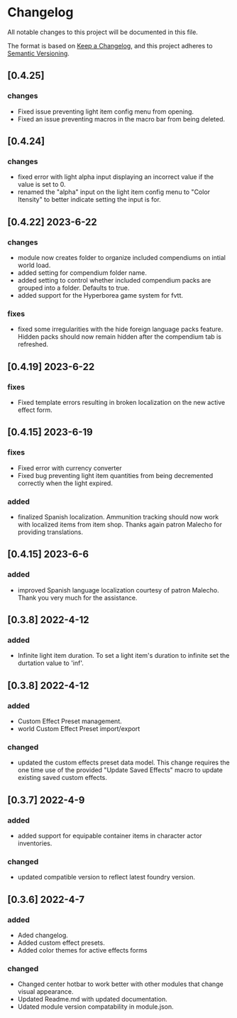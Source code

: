 # Changelog
All notable changes to this project will be documented in this file.

The format is based on [Keep a Changelog](https://keepachangelog.com/en/1.0.0/),
and this project adheres to [Semantic Versioning](https://semver.org/spec/v2.0.0.html).

## [0.4.25]
### changes
- Fixed issue preventing light item config menu from opening.
- Fixed an issue preventing macros in the macro bar from being deleted.

## [0.4.24]
### changes
- fixed error with light alpha input displaying an incorrect value if the value is set to 0.
- renamed the "alpha" input on the light item config menu to "Color Itensity" to better indicate setting the input is for.

## [0.4.22] 2023-6-22
### changes
- module now creates folder to organize included compendiums on intial world load.
- added setting for compendium folder name.
- added setting to control whether included compendium packs are grouped into a folder. Defaults to true.
- added support for the Hyperborea game system for fvtt.

### fixes
- fixed some irregularities with the hide foreign language packs feature. Hidden packs should now remain hidden after the compendium tab is refreshed.

## [0.4.19] 2023-6-22
### fixes
- Fixed template errors resulting in broken localization on the new active effect form.

## [0.4.15] 2023-6-19
### fixes
- Fixed error with currency converter
- Fixed bug preventing light item quantities from being decremented correctly when the light expired.
### added
- finalized Spanish localization. Ammunition tracking should now work with localized items from item shop. Thanks again patron Malecho for providing translations.

## [0.4.15] 2023-6-6
### added
- improved Spanish language localization courtesy of patron Malecho. Thank you very much for the assistance.

## [0.3.8] 2022-4-12
### added
- Infinite light item duration. To set a light item's duration to infinite set the durtation value to 'inf'.

## [0.3.8] 2022-4-12
### added
- Custom Effect Preset management.
- world Custom Effect Preset import/export 

### changed
- updated the custom effects preset data model. This change requires the one time use of the provided "Update Saved Effects" macro to update existing saved custom effects.


## [0.3.7] 2022-4-9
### added
- added support for equipable container items in character actor inventories.

### changed
- updated compatible version to reflect latest foundry version.

## [0.3.6] 2022-4-7
### added

- Aded changelog.
- Added custom effect presets.
- Added color themes for active effects forms

### changed
- Changed center hotbar to work better with other modules that change visual appearance.
- Updated Readme.md with updated documentation.
- Udated module version compatability in module.json.
